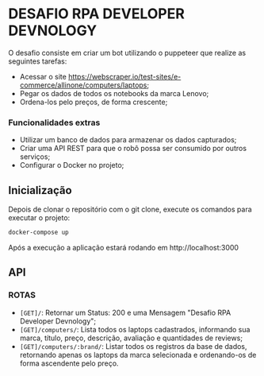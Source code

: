 # DESAFIO RPA DEVELOPER DEVNOLOGY

O desafio consiste em criar um bot utilizando o puppeteer que realize as seguintes tarefas:

- Acessar o site https://webscraper.io/test-sites/e-commerce/allinone/computers/laptops;
- Pegar os dados de todos os notebooks da marca Lenovo;
- Ordena-los pelo preços, de forma crescente;

### Funcionalidades extras

- Utilizar um banco de dados para armazenar os dados capturados;
- Criar uma API REST para que o robô possa ser consumido por outros serviços;
- Configurar o Docker no projeto;

## Inicialização

Depois de clonar o repositório com o git clone, execute os comandos para executar o projeto:

```sh
docker-compose up
```

Após a execução a aplicação estará rodando em http://localhost:3000

## API

### ROTAS

- `[GET]/`: Retornar um Status: 200 e uma Mensagem "Desafio RPA Developer Devnology";
- `[GET]/computers/`: Lista todos os laptops cadastrados, informando sua marca, título, preço, descrição, avaliação e quantidades de reviews;
- `[GET]/computers/:brand/`: Listar todos os registros da base de dados, retornando apenas os laptops da marca selecionada e ordenando-os de forma ascendente pelo preço.
